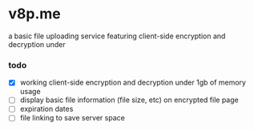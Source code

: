 # v8p.me
a basic file uploading service featuring client-side encryption and decryption under 

### todo
- [x] working client-side encryption and decryption under 1gb of memory usage
- [ ] display basic file information (file size, etc) on encrypted file page
- [ ] expiration dates
- [ ] file linking to save server space